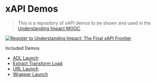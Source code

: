 # xAPI Demos
> This is a repository of xAPI demos to be shown and used in the [Understanding Impact MOOC](https://www.ht2labs.com/resources/understanding-impact-final-xapi-frontier/?utm_source=github&utm_medium=cpc&utm_campaign=understanding_impact_mooc&utm_content=github-May18).

[![Register to Understanding Impact: The Final xAPI Frontier](https://www.ht2labs.com/wp-content/uploads/featured-1.png)](https://www.ht2labs.com/resources/understanding-impact-final-xapi-frontier/?utm_source=github&utm_medium=cpc&utm_campaign=understanding_impact_mooc&utm_content=github-May18)

Included Demos
- [ADL Launch](/adl-launch)
- [Extract Transform Load](/etl-demo)
- [URL Launch](/url-launch)
- [Wrapper Launch](/wrapper-launch)
